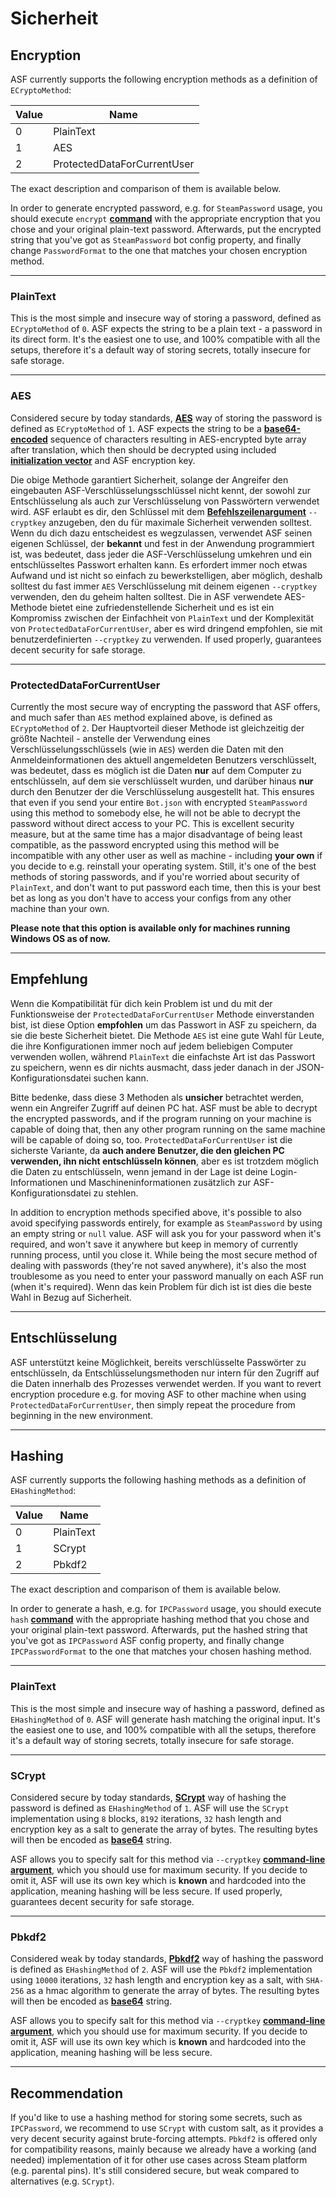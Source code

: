 # Sicherheit

## Encryption

ASF currently supports the following encryption methods as a definition of `ECryptoMethod`:

| Value | Name                        |
| ----- | --------------------------- |
| 0     | PlainText                   |
| 1     | AES                         |
| 2     | ProtectedDataForCurrentUser |

The exact description and comparison of them is available below.

In order to generate encrypted password, e.g. for `SteamPassword` usage, you should execute `encrypt` **[command](https://github.com/JustArchiNET/ArchiSteamFarm/wiki/Commands)** with the appropriate encryption that you chose and your original plain-text password. Afterwards, put the encrypted string that you've got as `SteamPassword` bot config property, and finally change `PasswordFormat` to the one that matches your chosen encryption method.

* * *

### PlainText

This is the most simple and insecure way of storing a password, defined as `ECryptoMethod` of `0`. ASF expects the string to be a plain text - a password in its direct form. It's the easiest one to use, and 100% compatible with all the setups, therefore it's a default way of storing secrets, totally insecure for safe storage.

* * *

### AES

Considered secure by today standards, **[AES](https://en.wikipedia.org/wiki/Advanced_Encryption_Standard)** way of storing the password is defined as `ECryptoMethod` of `1`. ASF expects the string to be a **[base64-encoded](https://en.wikipedia.org/wiki/Base64)** sequence of characters resulting in AES-encrypted byte array after translation, which then should be decrypted using included **[initialization vector](https://en.wikipedia.org/wiki/Initialization_vector)** and ASF encryption key.

Die obige Methode garantiert Sicherheit, solange der Angreifer den eingebauten ASF-Verschlüsselungsschlüssel nicht kennt, der sowohl zur Entschlüsselung als auch zur Verschlüsselung von Passwörtern verwendet wird. ASF erlaubt es dir, den Schlüssel mit dem **[Befehlszeilenargument](https://github.com/JustArchiNET/ArchiSteamFarm/wiki/Command-Line-Arguments-de-DE)** `--cryptkey` anzugeben, den du für maximale Sicherheit verwenden solltest. Wenn du dich dazu entscheidest es wegzulassen, verwendet ASF seinen eigenen Schlüssel, der **bekannt** und fest in der Anwendung programmiert ist, was bedeutet, dass jeder die ASF-Verschlüsselung umkehren und ein entschlüsseltes Passwort erhalten kann. Es erfordert immer noch etwas Aufwand und ist nicht so einfach zu bewerkstelligen, aber möglich, deshalb solltest du fast immer `AES` Verschlüsselung mit deinem eigenen `--cryptkey` verwenden, den du geheim halten solltest. Die in ASF verwendete AES-Methode bietet eine zufriedenstellende Sicherheit und es ist ein Kompromiss zwischen der Einfachheit von `PlainText` und der Komplexität von `ProtectedDataForCurrentUser`, aber es wird dringend empfohlen, sie mit benutzerdefinierten `--cryptkey` zu verwenden. If used properly, guarantees decent security for safe storage.

* * *

### ProtectedDataForCurrentUser

Currently the most secure way of encrypting the password that ASF offers, and much safer than `AES` method explained above, is defined as `ECryptoMethod` of `2`. Der Hauptvorteil dieser Methode ist gleichzeitig der größte Nachteil - anstelle der Verwendung eines Verschlüsselungsschlüssels (wie in `AES`) werden die Daten mit den Anmeldeinformationen des aktuell angemeldeten Benutzers verschlüsselt, was bedeutet, dass es möglich ist die Daten **nur** auf dem Computer zu entschlüsseln, auf dem sie verschlüsselt wurden, und darüber hinaus **nur** durch den Benutzer der die Verschlüsselung ausgestellt hat. This ensures that even if you send your entire `Bot.json` with encrypted `SteamPassword` using this method to somebody else, he will not be able to decrypt the password without direct access to your PC. This is excellent security measure, but at the same time has a major disadvantage of being least compatible, as the password encrypted using this method will be incompatible with any other user as well as machine - including **your own** if you decide to e.g. reinstall your operating system. Still, it's one of the best methods of storing passwords, and if you're worried about security of `PlainText`, and don't want to put password each time, then this is your best bet as long as you don't have to access your configs from any other machine than your own.

**Please note that this option is available only for machines running Windows OS as of now.**

* * *

## Empfehlung

Wenn die Kompatibilität für dich kein Problem ist und du mit der Funktionsweise der `ProtectedDataForCurrentUser` Methode einverstanden bist, ist diese Option **empfohlen** um das Passwort in ASF zu speichern, da sie die beste Sicherheit bietet. Die Methode `AES` ist eine gute Wahl für Leute, die ihre Konfigurationen immer noch auf jedem beliebigen Computer verwenden wollen, während `PlainText` die einfachste Art ist das Passwort zu speichern, wenn es dir nichts ausmacht, dass jeder danach in der JSON-Konfigurationsdatei suchen kann.

Bitte bedenke, dass diese 3 Methoden als **unsicher** betrachtet werden, wenn ein Angreifer Zugriff auf deinen PC hat. ASF must be able to decrypt the encrypted passwords, and if the program running on your machine is capable of doing that, then any other program running on the same machine will be capable of doing so, too. `ProtectedDataForCurrentUser` ist die sicherste Variante, da **auch andere Benutzer, die den gleichen PC verwenden, ihn nicht entschlüsseln können**, aber es ist trotzdem möglich die Daten zu entschlüsseln, wenn jemand in der Lage ist deine Login-Informationen und Maschineninformationen zusätzlich zur ASF-Konfigurationsdatei zu stehlen.

In addition to encryption methods specified above, it's possible to also avoid specifying passwords entirely, for example as `SteamPassword` by using an empty string or `null` value. ASF will ask you for your password when it's required, and won't save it anywhere but keep in memory of currently running process, until you close it. While being the most secure method of dealing with passwords (they're not saved anywhere), it's also the most troublesome as you need to enter your password manually on each ASF run (when it's required). Wenn das kein Problem für dich ist ist dies die beste Wahl in Bezug auf Sicherheit.

* * *

## Entschlüsselung

ASF unterstützt keine Möglichkeit, bereits verschlüsselte Passwörter zu entschlüsseln, da Entschlüsselungsmethoden nur intern für den Zugriff auf die Daten innerhalb des Prozesses verwendet werden. If you want to revert encryption procedure e.g. for moving ASF to other machine when using `ProtectedDataForCurrentUser`, then simply repeat the procedure from beginning in the new environment.

* * *

## Hashing

ASF currently supports the following hashing methods as a definition of `EHashingMethod`:

| Value | Name      |
| ----- | --------- |
| 0     | PlainText |
| 1     | SCrypt    |
| 2     | Pbkdf2    |

The exact description and comparison of them is available below.

In order to generate a hash, e.g. for `IPCPassword` usage, you should execute `hash` **[command](https://github.com/JustArchiNET/ArchiSteamFarm/wiki/Commands)** with the appropriate hashing method that you chose and your original plain-text password. Afterwards, put the hashed string that you've got as `IPCPassword` ASF config property, and finally change `IPCPasswordFormat` to the one that matches your chosen hashing method.

* * *

### PlainText

This is the most simple and insecure way of hashing a password, defined as `EHashingMethod` of `0`. ASF will generate hash matching the original input. It's the easiest one to use, and 100% compatible with all the setups, therefore it's a default way of storing secrets, totally insecure for safe storage.

* * *

### SCrypt

Considered secure by today standards, **[SCrypt](https://en.wikipedia.org/wiki/Scrypt)** way of hashing the password is defined as `EHashingMethod` of `1`. ASF will use the `SCrypt` implementation using `8` blocks, `8192` iterations, `32` hash length and encryption key as a salt to generate the array of bytes. The resulting bytes will then be encoded as **[base64](https://en.wikipedia.org/wiki/Base64)** string.

ASF allows you to specify salt for this method via `--cryptkey` **[command-line argument](https://github.com/JustArchiNET/ArchiSteamFarm/wiki/Command-Line-Arguments)**, which you should use for maximum security. If you decide to omit it, ASF will use its own key which is **known** and hardcoded into the application, meaning hashing will be less secure. If used properly, guarantees decent security for safe storage.

* * *

### Pbkdf2

Considered weak by today standards, **[Pbkdf2](https://en.wikipedia.org/wiki/PBKDF2)** way of hashing the password is defined as `EHashingMethod` of `2`. ASF will use the `Pbkdf2` implementation using `10000` iterations, `32` hash length and encryption key as a salt, with `SHA-256` as a hmac algorithm to generate the array of bytes. The resulting bytes will then be encoded as **[base64](https://en.wikipedia.org/wiki/Base64)** string.

ASF allows you to specify salt for this method via `--cryptkey` **[command-line argument](https://github.com/JustArchiNET/ArchiSteamFarm/wiki/Command-Line-Arguments)**, which you should use for maximum security. If you decide to omit it, ASF will use its own key which is **known** and hardcoded into the application, meaning hashing will be less secure.

* * *

## Recommendation

If you'd like to use a hashing method for storing some secrets, such as `IPCPassword`, we recommend to use `SCrypt` with custom salt, as it provides a very decent security against brute-forcing attempts. `Pbkdf2` is offered only for compatibility reasons, mainly because we already have a working (and needed) implementation of it for other use cases across Steam platform (e.g. parental pins). It's still considered secure, but weak compared to alternatives (e.g. `SCrypt`).